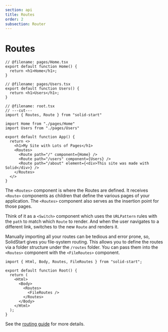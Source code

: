 ```yaml
---
section: api
title: Routes
order: 2
subsection: Router
---
```


# Routes

```tsx twoslash {9-13} filename="root.tsx"
// @filename: pages/Home.tsx
export default function Home() {
  return <h1>Home</h1>;
}

// @filename: pages/Users.tsx
export default function Users() {
  return <h1>Users</h1>;
}

// @filename: root.tsx
// ---cut---
import { Routes, Route } from "solid-start"

import Home from "./pages/Home"
import Users from "./pages/Users"

export default function App() {
  return <>
    <h1>My Site with Lots of Pages</h1>
    <Routes>
      <Route path="/" component={Home} />
      <Route path="/users" component={Users} />
      <Route path="/about" element={<div>This site was made with Solid</div>} />
    </Routes>
  </>
}
```

The `<Routes>` component is where the Routes are defined. It receives `<Route>` components as children that define the various pages of your application. The `<Routes>` component also serves as the insertion point for those pages.

Think of it as a `<Switch>` component which uses the `URLPattern` rules with the `path` to match which `Route` to render. And when the user navigates to a different link, switches to the new `Route` and renders it.

Manually importing all your routes can be tedious and error prone, so, SolidStart gives you file-system routing. This allows you to define the routes via a folder structure under the `/routes` folder. You can pass them into the `<Routes>` component with the `<FileRoutes>` component.

```tsx twoslash {7-9} filename="root.tsx"
import { Html, Body, Routes, FileRoutes } from "solid-start";

export default function Root() {
  return (
    <Html>
      <Body>
        <Routes>
          <FileRoutes />
        </Routes>
      </Body>
    </Html>
  );
}
```

See the [routing guide](/core-concepts/routing) for more details.


